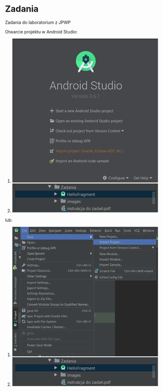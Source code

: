 # Zadania
Zadania do laboratorium z JPWP

Otwarcie projektu w Android Studio:
1. ![](images/import3.png)
2. ![](images/import2.png)

lub:
1. ![](images/import1.png)
2. ![](images/import2.png)
